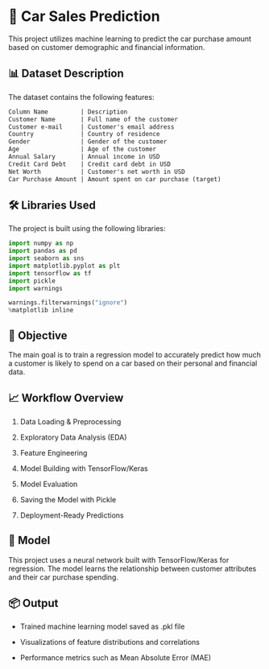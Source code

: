 # 🚗 Car Sales Prediction
This project utilizes machine learning to predict the car purchase amount based on customer demographic and financial information.

## 📊 Dataset Description
The dataset contains the following features:

```markdown
Column Name         | Description
Customer Name       | Full name of the customer
Customer e-mail     | Customer's email address
Country             | Country of residence
Gender              | Gender of the customer
Age                 | Age of the customer
Annual Salary       | Annual income in USD
Credit Card Debt    | Credit card debt in USD
Net Worth           | Customer's net worth in USD
Car Purchase Amount | Amount spent on car purchase (target)
```

## 🛠️ Libraries Used
The project is built using the following libraries:

```python
import numpy as np
import pandas as pd
import seaborn as sns
import matplotlib.pyplot as plt
import tensorflow as tf
import pickle
import warnings

warnings.filterwarnings("ignore")
%matplotlib inline
```

## 📌 Objective
The main goal is to train a regression model to accurately predict how much a customer is likely to spend on a car based on their personal and financial data.

## 📈 Workflow Overview
1. Data Loading & Preprocessing

2. Exploratory Data Analysis (EDA)

3. Feature Engineering

4. Model Building with TensorFlow/Keras

5. Model Evaluation

6. Saving the Model with Pickle

7. Deployment-Ready Predictions

## 🧠 Model
This project uses a neural network built with TensorFlow/Keras for regression. The model learns the relationship between customer attributes and their car purchase spending.

## 📦 Output
- Trained machine learning model saved as .pkl file

- Visualizations of feature distributions and correlations

- Performance metrics such as Mean Absolute Error (MAE)










